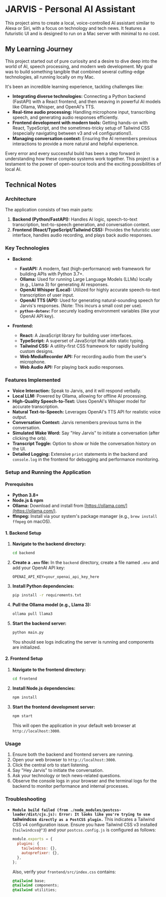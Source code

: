 # JARVIS - Personal AI Assistant

This project aims to create a local, voice-controlled AI assistant similar to Alexa or Siri, with a focus on technology and tech news. It features a futuristic UI and is designed to run on a Mac server with minimal to no cost.

## My Learning Journey

This project started out of pure curiosity and a desire to dive deep into the world of AI, speech processing, and modern web development. My goal was to build something tangible that combined several cutting-edge technologies, all running locally on my Mac.

It's been an incredible learning experience, tackling challenges like:

*   **Integrating diverse technologies:** Connecting a Python backend (FastAPI) with a React frontend, and then weaving in powerful AI models like Ollama, Whisper, and OpenAI's TTS.
*   **Real-time audio processing:** Handling microphone input, transcribing speech, and generating audio responses efficiently.
*   **Frontend development with modern tools:** Getting hands-on with React, TypeScript, and the sometimes-tricky setup of Tailwind CSS (especially navigating between v3 and v4 configurations!).
*   **Managing conversation context:** Ensuring the AI remembers previous interactions to provide a more natural and helpful experience.

Every error and every successful build has been a step forward in understanding how these complex systems work together. This project is a testament to the power of open-source tools and the exciting possibilities of local AI.

## Technical Notes

### Architecture

The application consists of two main parts:

1.  **Backend (Python/FastAPI):** Handles AI logic, speech-to-text transcription, text-to-speech generation, and conversation context.
2.  **Frontend (React/TypeScript/Tailwind CSS):** Provides the futuristic user interface, handles audio recording, and plays back audio responses.

### Key Technologies

*   **Backend:**
    *   **FastAPI:** A modern, fast (high-performance) web framework for building APIs with Python 3.7+.
    *   **Ollama:** Used for running Large Language Models (LLMs) locally (e.g., Llama 3) for generating AI responses.
    *   **OpenAI Whisper (Local):** Utilized for highly accurate speech-to-text transcription of user input.
    *   **OpenAI TTS (API):** Used for generating natural-sounding speech for Jarvis's responses. (Note: This incurs a small cost per use).
    *   **`python-dotenv`:** For securely loading environment variables (like your OpenAI API key).

*   **Frontend:**
    *   **React:** A JavaScript library for building user interfaces.
    *   **TypeScript:** A superset of JavaScript that adds static typing.
    *   **Tailwind CSS:** A utility-first CSS framework for rapidly building custom designs.
    *   **Web MediaRecorder API:** For recording audio from the user's microphone.
    *   **Web Audio API:** For playing back audio responses.

### Features Implemented

*   **Voice Interaction:** Speak to Jarvis, and it will respond verbally.
*   **Local LLM:** Powered by Ollama, allowing for offline AI processing.
*   **High-Quality Speech-to-Text:** Uses OpenAI's Whisper model for accurate transcription.
*   **Natural Text-to-Speech:** Leverages OpenAI's TTS API for realistic voice output.
*   **Conversation Context:** Jarvis remembers previous turns in the conversation.
*   **Simulated Wake Word:** Say "Hey Jarvis" to initiate a conversation (after clicking the orb).
*   **Transcript Toggle:** Option to show or hide the conversation history on the UI.
*   **Detailed Logging:** Extensive `print` statements in the backend and `console.log` in the frontend for debugging and performance monitoring.


### Setup and Running the Application

#### Prerequisites

*   **Python 3.8+**
*   **Node.js & npm**
*   **Ollama:** Download and install from [https://ollama.com/](https://ollama.com/).
*   **ffmpeg:** Install via your system's package manager (e.g., `brew install ffmpeg` on macOS).

#### 1. Backend Setup

1.  **Navigate to the backend directory:**
    ```bash
    cd backend
    ```

2.  **Create a `.env` file:**
    In the `backend` directory, create a file named `.env` and add your OpenAI API key:
    ```
    OPENAI_API_KEY=your_openai_api_key_here
    ```

3.  **Install Python dependencies:**
    ```bash
    pip install -r requirements.txt
    ```

4.  **Pull the Ollama model (e.g., Llama 3):**
    ```bash
    ollama pull llama3
    ```

5.  **Start the backend server:**
    ```bash
    python main.py
    ```
    You should see logs indicating the server is running and components are initialized.

#### 2. Frontend Setup

1.  **Navigate to the frontend directory:**
    ```bash
    cd frontend
    ```

2.  **Install Node.js dependencies:**
    ```bash
    npm install
    ```

3.  **Start the frontend development server:**
    ```bash
    npm start
    ```
    This will open the application in your default web browser at `http://localhost:3000`.

### Usage

1.  Ensure both the backend and frontend servers are running.
2.  Open your web browser to `http://localhost:3000`.
3.  Click the central orb to start listening.
4.  Say "Hey Jarvis" to initiate the conversation.
5.  Ask your technology or tech news-related questions.
6.  Observe the console logs in your browser and the terminal logs for the backend to monitor performance and internal processes.

### Troubleshooting

*   **`Module build failed (from ./node_modules/postcss-loader/dist/cjs.js): Error: It looks like you're trying to use `tailwindcss` directly as a PostCSS plugin.`**
    This indicates a Tailwind CSS v4 configuration issue. Ensure you have Tailwind CSS v3 installed (`tailwindcss@^3`) and your `postcss.config.js` is configured as follows:
    ```javascript
    module.exports = {
      plugins: {
        tailwindcss: {},
        autoprefixer: {},
      },
    };
    ```
    Also, verify your `frontend/src/index.css` contains:
    ```css
    @tailwind base;
    @tailwind components;
    @tailwind utilities;
    ```



